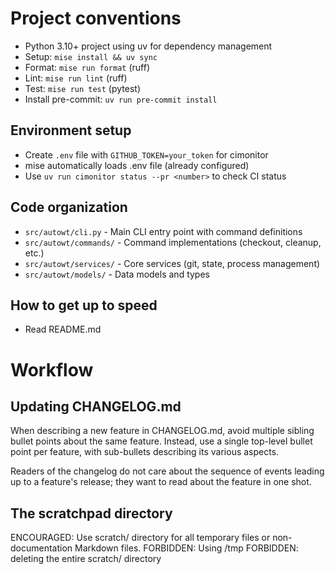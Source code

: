 # Project conventions

- Python 3.10+ project using uv for dependency management
- Setup: `mise install && uv sync`
- Format: `mise run format` (ruff)
- Lint: `mise run lint` (ruff)
- Test: `mise run test` (pytest)
- Install pre-commit: `uv run pre-commit install`

## Environment setup

- Create `.env` file with `GITHUB_TOKEN=your_token` for cimonitor
- mise automatically loads .env file (already configured)
- Use `uv run cimonitor status --pr <number>` to check CI status

## Code organization

- `src/autowt/cli.py` - Main CLI entry point with command definitions
- `src/autowt/commands/` - Command implementations (checkout, cleanup, etc.)
- `src/autowt/services/` - Core services (git, state, process management)
- `src/autowt/models/` - Data models and types

## How to get up to speed

- Read README.md

# Workflow

## Updating CHANGELOG.md

When describing a new feature in CHANGELOG.md, avoid multiple sibling bullet points about the same feature. Instead, use a single top-level bullet point per feature, with sub-bullets describing its various aspects.

Readers of the changelog do not care about the sequence of events leading up to a feature's release; they want to read about the feature in one shot.

## The scratchpad directory

ENCOURAGED: Use scratch/ directory for all temporary files or non-documentation Markdown files.
FORBIDDEN: Using /tmp
FORBIDDEN: deleting the entire scratch/ directory
